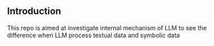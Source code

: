 ## Introduction
This repo is aimed at investigate internal mechanism of LLM to see the difference when LLM process textual data and symbolic data
